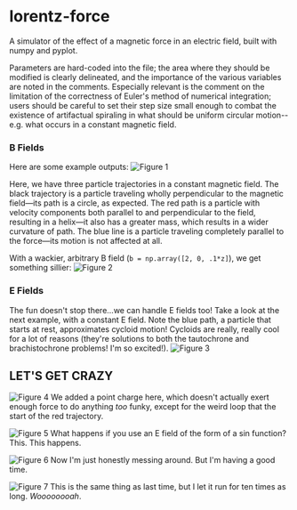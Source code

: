 # lorentz-force

A simulator of the effect of a magnetic force in an electric field, built with numpy and pyplot.

Parameters are hard-coded into the file; the area where they should be modified is clearly delineated, and the importance of the various variables are noted in the comments. Especially relevant is the comment on the limitation of the correctness of Euler's method of numerical integration; users should be careful to set their step size small enough to combat the existence of artifactual spiraling in what should be uniform circular motion--e.g. what occurs in a constant magnetic field. 

### B Fields
Here are some example outputs:
![Figure 1](https://raw.githubusercontent.com/catherinemoresco/lorentz-force/master/readme-assets/figure_1.png)

Here, we have three particle trajectories in a constant magnetic field. The black trajectory is a particle traveling wholly perpendicular to the magnetic field—its path is a circle, as expected. The red path is a particle with velocity components both parallel to and perpendicular to the field, resulting in a helix—it also has a greater mass, which results in a wider curvature of path. The blue line is a particle traveling completely parallel to the force—its motion is not affected at all.

With a wackier, arbitrary B field (`b = np.array([2, 0, .1*z]`), we get something sillier:
![Figure 2](https://raw.githubusercontent.com/catherinemoresco/lorentz-force/master/readme-assets/figure_2.png)

### E Fields
The fun doesn't stop there...we can handle E fields too! Take a look at the next example, with a constant E field. Note the blue path, a particle that starts at rest, approximates cycloid motion! Cycloids are really, really cool for a lot of reasons (they're solutions to both the tautochrone and brachistochrone problems! I'm so excited!).
![Figure 3](https://raw.githubusercontent.com/catherinemoresco/lorentz-force/master/readme-assets/figure_3.png)

## LET'S GET CRAZY
![Figure 4](https://raw.githubusercontent.com/catherinemoresco/lorentz-force/master/readme-assets/figure_4.png)
We added a point charge here, which doesn't actually exert enough force to do anything *too* funky, except for the weird loop that the start of the red trajectory.

![Figure 5](https://raw.githubusercontent.com/catherinemoresco/lorentz-force/master/readme-assets/figure_5.png)
What happens if you use an E field of the form of a sin function? This. This happens.

![Figure 6](https://raw.githubusercontent.com/catherinemoresco/lorentz-force/master/readme-assets/figure_6.png)
Now I'm just honestly messing around. But I'm having a good time.

![Figure 7](https://raw.githubusercontent.com/catherinemoresco/lorentz-force/master/readme-assets/figure_7.png)
This is the same thing as last time, but I let it run for ten times as long. *Woooooooah*.